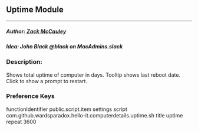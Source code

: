 ## Uptime Module
---
##### Author: [Zack McCauley](https://www.github.com/WardsParadox)
##### Idea: John Black @black on MacAdmins.slack


### Description:
Shows total uptime of computer in days. Tooltip shows last reboot date.
Click to show a prompt to restart.

### Preference Keys
<dict>
    <key>functionIdentifier</key>
    <string>public.script.item</string>
    <key>settings</key>
        <dict>
            <key>script</key>
            <string>com.github.wardsparadox.hello-it.computerdetails.uptime.sh</string>
            <key>title</key>
            <string>uptime</string>
            <key>repeat</key>
            <integer>3600</integer>
        </dict>
</dict>
